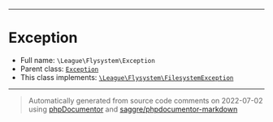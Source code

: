 ***

# Exception





* Full name: `\League\Flysystem\Exception`
* Parent class: [`Exception`](../../Exception.md)
* This class implements:
[`\League\Flysystem\FilesystemException`](./FilesystemException.md)






***
> Automatically generated from source code comments on 2022-07-02 using [phpDocumentor](http://www.phpdoc.org/) and [saggre/phpdocumentor-markdown](https://github.com/Saggre/phpDocumentor-markdown)
